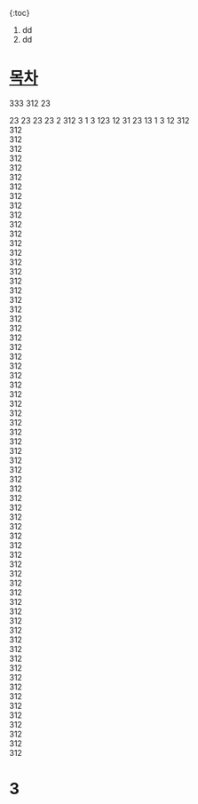 {:toc}
1. dd
2. dd

# [목차](3)

333
312
23

23
23
23
23
2
312
3
1
3
123
12
31
23
13
1
3
12
312
</br>312
</br>312
</br>312
</br>312
</br>312
</br>312
</br>312
</br>312
</br>312
</br>312
</br>312
</br>312
</br>312
</br>312
</br>312
</br>312
</br>312
</br>312
</br>312
</br>312
</br>312
</br>312
</br>312
</br>312
</br>312
</br>312
</br>312
</br>312
</br>312
</br>312
</br>312
</br>312
</br>312
</br>312
</br>312
</br>312
</br>312
</br>312
</br>312
</br>312
</br>312
</br>312
</br>312
</br>312
</br>312
</br>312
</br>312
</br>312
</br>312
</br>312
</br>312
</br>312
</br>312
</br>312
</br>312
</br>312
</br>312
</br>312
</br>312
</br>312
</br>312
</br>312
</br>312
</br>312
</br>312
</br>312
</br>312
</br>


# 3